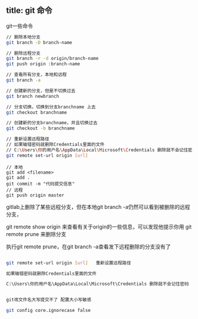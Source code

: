 title: git 命令
---
git一些命令
<!-- more -->

``` bash
// 删除本地分支 
git branch -D branch-name

// 删除远程分支
git branch -r -d origin/branch-name
git push origin :branch-name

// 查看所有分支，本地和远程
git branch -a

// 创建新的分支，但是不切换过去
git branch newbranch

// 分支切换，切换到分支branchname 上去
git checkout branchname

// 创建新的分支branchname，并且切换过去
git checkout -b branchname

// 重新设置远程路径
// 如果输错密码就删除Credentials里面的文件
// C:\Users\你的用户名\AppData\Local\Microsoft\Credentials 删除就不会记住密码
git remote set-url origin [url]


```
```
// 本地
git add <filename>
git add .
git commit -m "代码提交信息"
// 远程
git push origin master
```
gitlab上删除了某些远程分支，但在本地git branch -a仍然可以看到被删除的远程分支，

git remote show origin 来查看有关于origin的一些信息，可以发现他提示你用 git remote prune 来删除分支

执行git remote prune，在git branch -a查看发下远程删除的分支没有了

``` bash

git remote set-url origin [url]   重新设置远程路径

如果输错密码就删除Credentials里面的文件

C:\Users\你的用户名\AppData\Local\Microsoft\Credentials 删除就不会记住密码


git改文件名大写提交不了 配置大小写敏感

git config core.ignorecase false

```

